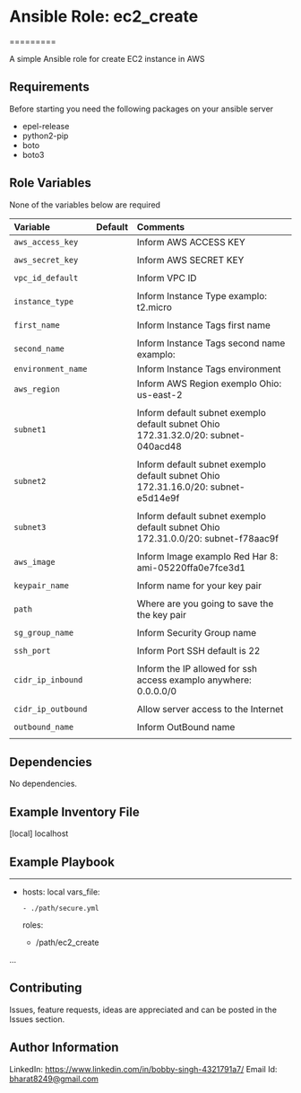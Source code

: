 # Ansible Role: ec2_create
=========

A simple Ansible role for create EC2 instance in AWS


Requirements
------------
Before starting you need the following packages on your ansible server
- epel-release
- python2-pip
- boto
- boto3


Role Variables
--------------


None of the variables below are required

| Variable                                     | Default                       | Comments                                                                                |
| :---                                         | :---                          | :---
| `aws_access_key`			                       |			                         | Inform AWS ACCESS KEY
|                                              |                               |
| `aws_secret_key`			                       |			                         | Inform AWS SECRET KEY
|                                              |                               |                                      
| `vpc_id_default `                            |                               | Inform VPC ID
|                                              |                               |
| `instance_type`         		                 |                               | Inform Instance Type examplo: t2.micro
|                                              |                               |
| `first_name`                                 |                               | Inform Instance Tags first name
|                                              |                               |
| `second_name`                                |                               | Inform Instance Tags second name examplo:   |                                              |                               |
| `environment_name`                           |                               | Inform Instance Tags environment             |                                              |                               | 
| `aws_region`				                         |			                         | Inform AWS Region exemplo Ohio: us-east-2
|						                                   |                               |
| `subnet1`				                             |                  			       | Inform default subnet exemplo default subnet Ohio 172.31.32.0/20: subnet-040acd48
|                                              |                               |
| `subnet2`				                             |   			                       | Inform default subnet exemplo default subnet Ohio 172.31.16.0/20: subnet-e5d14e9f
|                                              |                               |
| `subnet3`				                             |			                         | Inform default subnet exemplo default subnet Ohio 172.31.0.0/20: subnet-f78aac9f
|                                              |                               |
| `aws_image`				                           |			                         | Inform Image examplo Red Har 8: ami-05220ffa0e7fce3d1
|                                              |                               |
| `keypair_name`			                         |                   			       | Inform name for your key pair
|                                              |                               |
| `path`				                               |			                         | Where are you going to save the the key pair
|                                              |                               |
| `sg_group_name`			                         |                  			       | Inform Security Group name
|                                              |                               |
| `ssh_port`				                           |                  			       | Inform Port SSH default is 22
|                                              |                               |
| `cidr_ip_inbound`			                       |                  			       | Inform the IP allowed for ssh access examplo anywhere: 0.0.0.0/0
|                                              |                               |
| `cidr_ip_outbound`			                     |                  			       | Allow server access to the Internet
|                                              |                               | 
| `outbound_name`			                         |	                  		       | Inform OutBound name
|                                              |                               |

Dependencies
------------

No dependencies.


Example Inventory File
----------------------
[local]
localhost


Example Playbook
----------------

---

- hosts: local
  vars_file:

      - ./path/secure.yml

  roles:
  
    - /path/ec2_create
    
...


## Contributing

Issues, feature requests, ideas are appreciated and can be posted in the Issues section.


Author Information
------------------
LinkedIn: https://www.linkedin.com/in/bobby-singh-4321791a7/
Email Id: bharat8249@gmail.com

